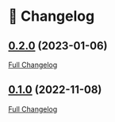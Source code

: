 # 📑 Changelog

## [0.2.0](https://github.com/gliegard/client-gpao/tree/0.2.0) (2023-01-06)

[Full Changelog](https://github.com/gliegard/client-gpao/compare/0.1.0...0.2.0)

## [0.1.0](https://github.com/gliegard/client-gpao/tree/0.1.0) (2022-11-08)

[Full Changelog](https://github.com/gliegard/client-gpao/compare/73ff629178fcac80a00a1e8524f222eaae9149fd...0.1.0)



